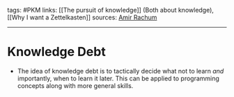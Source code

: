 tags: #PKM
links: [[The pursuit of knowledge]] (Both about knowledge), [[Why I want a Zettelkasten]] 
sources: [Amir Rachum](https://amir.rachum.com/blog/2016/09/15/knowledge-debt/)

---
# Knowledge Debt


+ The idea of knowledge debt is to tactically decide what not to learn *and* importantly, when to learn it later. This can be applied to programming concepts along with more general skills.





